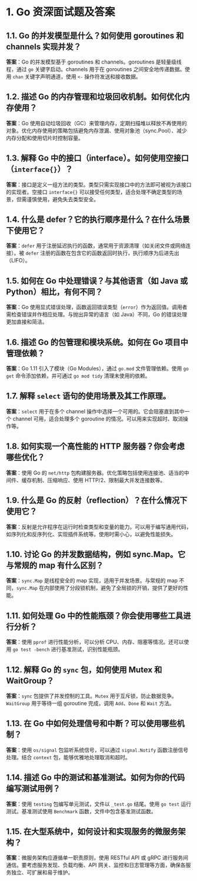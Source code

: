 # 1. Go 资深面试题及答案

## 1.1. Go 的并发模型是什么？如何使用 goroutines 和 channels 实现并发？
**答案**：Go 的并发模型基于 goroutines 和 channels。goroutines 是轻量级线程，通过 `go` 关键字启动。channels 用于在 goroutines 之间安全地传递数据。使用 `chan` 关键字声明通道，使用 `<-` 操作符发送和接收数据。

## 1.2. 描述 Go 的内存管理和垃圾回收机制。如何优化内存使用？
**答案**：Go 使用自动垃圾回收（GC）来管理内存，定期扫描堆以释放不再使用的对象。优化内存使用的策略包括避免内存泄漏、使用对象池（sync.Pool）、减少内存分配和使用切片时控制容量。

## 1.3. 解释 Go 中的接口（interface）。如何使用空接口（`interface{}`）？
**答案**：接口是定义一组方法的类型。类型只需实现接口中的方法即可被视为该接口的实现者。空接口 `interface{}` 可以接受任何类型，适合处理不确定类型的场景，但需谨慎使用，避免失去类型安全。

## 1.4. 什么是 defer？它的执行顺序是什么？在什么场景下使用它？
**答案**：`defer` 用于注册延迟执行的函数，通常用于资源清理（如关闭文件或网络连接）。被 `defer` 注册的函数在包含它的函数返回时执行，执行顺序为后进先出（LIFO）。

## 1.5. 如何在 Go 中处理错误？与其他语言（如 Java 或 Python）相比，有何不同？
**答案**：Go 使用显式错误处理，函数返回错误类型（`error`）作为返回值。调用者需检查错误并作相应处理。与抛出异常的语言（如 Java）不同，Go 的错误处理更加直接和简洁。

## 1.6. 描述 Go 的包管理和模块系统。如何在 Go 项目中管理依赖？
**答案**：Go 1.11 引入了模块（Go Modules），通过 `go.mod` 文件管理依赖。使用 `go get` 命令添加依赖，并可通过 `go mod tidy` 清理未使用的依赖。

## 1.7. 解释 `select` 语句的使用场景及其工作原理。
**答案**：`select` 用于在多个 channel 操作中选择一个可用的。它会阻塞直到其中一个 channel 可用，适合处理多个 goroutine 的情况。可以用来实现超时、取消操作等。

## 1.8. 如何实现一个高性能的 HTTP 服务器？你会考虑哪些优化？
**答案**：使用 Go 的 `net/http` 包构建服务器。优化策略包括使用连接池、适当的中间件、缓存机制、压缩响应、使用 HTTP/2、限制最大并发连接数等。

## 1.9. 什么是 Go 的反射（reflection）？在什么情况下使用它？
**答案**：反射是允许程序在运行时检查类型和变量的能力。可以用于编写通用代码，如序列化和反序列化、实现插件系统等。使用时需小心，以避免性能损失。

## 1.10. 讨论 Go 的并发数据结构，例如 sync.Map。它与常规的 map 有什么区别？
**答案**：`sync.Map` 是线程安全的 map 实现，适用于并发场景。与常规的 map 不同，`sync.Map` 在内部使用了分段锁机制，避免了全局锁的开销，提供了更好的性能。

## 1.11. 如何处理 Go 中的性能瓶颈？你会使用哪些工具进行分析？
**答案**：使用 `pprof` 进行性能分析，可以分析 CPU、内存、阻塞等情况。还可以使用 `go test -bench` 进行基准测试，识别性能瓶颈。

## 1.12. 解释 Go 的 `sync` 包，如何使用 Mutex 和 WaitGroup？
**答案**：`sync` 包提供了并发控制的工具。`Mutex` 用于互斥锁，防止数据竞争。`WaitGroup` 用于等待一组 goroutine 完成，调用 `Add`、`Done` 和 `Wait` 方法。

## 1.13. 在 Go 中如何处理信号和中断？可以使用哪些机制？
**答案**：使用 `os/signal` 包监听系统信号，可以通过 `signal.Notify` 函数注册信号处理。结合 `context` 包，能够优雅地处理取消和超时。

## 1.14. 描述 Go 中的测试和基准测试。如何为你的代码编写测试用例？
**答案**：使用 `testing` 包编写单元测试，文件以 `_test.go` 结尾。使用 `go test` 运行测试。基准测试使用 `Benchmark` 函数，文件中包含基准测试函数。

## 1.15. 在大型系统中，如何设计和实现服务的微服务架构？
**答案**：微服务架构应遵循单一职责原则，使用 RESTful API 或 gRPC 进行服务间通信。要考虑服务发现、负载均衡、API 网关、监控和日志管理等方面，确保各服务独立、可扩展和易于维护。